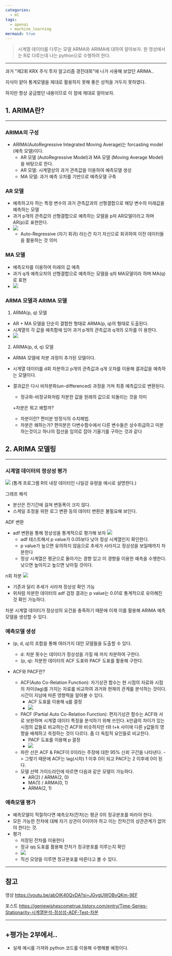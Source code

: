 ```yaml
---
categories:
  - ml
tags:
  - openai
  - machine_learning
mermaid: true
---
```

> 시계열 데이터를 다루는 모델 ARMA와 ARIMA에 대하여 알아보자. 원 영상에서는 R로 다루는데 나는 python으로 수행하려 한다.
---

과거 "제2회 KRX 주식 투자 알고리즘 경진대회"에 나가 사용해 보았던 ARIMA..

지식이 얕아 통계모델을 제대로 활용하지 못해 좋은 성적을 거두지 못하였다.

하지만 항상 궁금했던 내용이므로  이 참에 제대로 알아보자.


## 1. ARIMA란?

---

### ARIMA의 구성
- ARIMA(AutoRegressive Integrated Moving Average)는 forcasting model (예측 모델)이다.
	- AR 모델 (AutoRegressive Model)과 MA 모델 (Moving Average Model)을 바탕으로 한다.
	- AR 모델: 시계열상의 과거 관측값을 이용하여 예측모델 생성
	- MA 모델: 과거 예측 오차를 기반으로 예측모델 구축
### AR 모델
- 예측하고자 하는 특정 변수의 과거 관측값과의 선형결합으로 해당 변수의 미래값을 예측하는 모델
- 과거 p개의 관측값의 선형결합으로 예측하는 모델을 p차 AR모델이라고 하며 AR(p)로 표현한다.
- ![](https://i.imgur.com/SUaHZRx.png)
	- Auto-Regressive (자기 회귀) 라는건 자기 자신으로 회귀하여 이전 데이터들을 활용하는 것 의미

### MA 모델
- 예측오차를 이용하여 미래의 값 예측
- 과거 q개 예측오차의 선형결합으로 예측하는 모델을 q차 MA모델이라 하며 MA(q)로 표현
- ![](https://i.imgur.com/TADZ8KR.png)

### ARMA 모델과 ARIMA 모델
1. ARMA(p, q) 모델
- AR + MA 모델을 단순히 결합한 형태로 ARMA(p, q)의 형태로 도출된다.
- 시계열의 각 값을 예측함에 있어 과거 p개의 관측값과 q개의 오차를 이 용한다.
- ![](https://i.imgur.com/6NmTgb6.png)

2. ARIMA(p, d, q) 모델
- ARMA 모델에 차분 과정이 추가된 모델이다.
- 시계열 데이터를 d회 차분하고 p개의 관측값과 q개 오차를 이용해 결과값을 예측하는 모델이다.
- 결과값은 다시 비차분화(un-differenced) 과정을 거쳐 최종 예측값으로 변환된다.
	- 정규화-비정규화처럼 차분한 값을 원래의 값으로 되돌리는 것을 의미

	+차분은 뭐고 왜할까?
	- 차분이란? 편미분 방정식의 수치해법. 
	- 차분은 왜하는가? 편미분은 다변수함수에서 다른 변수들은 상수취급하고 미분하는것이고 하나의 접선을 임의로 잡아 기울기를 구하는 것과 같다

## 2.  ARIMA 모델링

---

### 시계열 데이터의 정상성 평가

![](https://i.imgur.com/l1ucZ4d.png)
(통계 프로그램 R의 내장 데이터인 나일강 유량을 예시로 설명한다.)

그래프 해석
- 분산은 전기간에 걸쳐 변동폭이 크지 않다.
- 스케일 조정을 위한 로그 변환 등의 데이터 변환은 불필요해 보인다.

ADF 변환
- adf 변환을 통해 정상성을 통계적으로 평가해 보자
	![](https://i.imgur.com/WQqVKKM.png)
	-  adf 테스트해서 p value가 0.05보다 낮아 정상 시계열인지 확인한다.
	- p value가 높으면 유의하지 않음으로 추세가 사라지고 정상성을 보일때까지 차분한다
	- 정상 시계열은 평균으로 돌아가는 경향 있고 이 경향을 이용한 예측을 수행한다. 낮으면 높아지고 높으면 낮아질 것이다.

n회 차분
![](https://i.imgur.com/42053qC.png)
- 기존과 달리 추세가 사라져 정상성 확인 가능
- 위처럼 차분한 데이터의 adf 검정 결과는 p value는 0.01로 통계적으로 유의해진 것 확인 가능하다.

차분 시계열 데이터가 정상성의 요건을 충족하기 때문에 이제 이를 활용해 ARIMA 예측 모델을 생성할 수 있다.

### 예측모델 생성
- (p, d, q)의 조합을 통해 여러가지 대안 모델들을 도출할 수 있다.
	- d: 차분 횟수는 데이터가 정상성을 가질 때 까지 차분하여 구한다.
	- (p, q): 차분한 데이터의 ACF 도표와 PACF 도표를 활용해 구한다.

- ACF와 PACF란?
	- ACF(Auto Co-Relation Function): 자기상관 함수는 현 시점의 자료와 시점의 차이(lag)를 가지는 자료를 비교하여 과거와 현재의 관계를 분석하는 것이다. 시간이 지남에 따른 영향력을 알아볼 수 있다.
		- ACF 도표를 이용해 q를 결정
		-  ![](https://i.imgur.com/42fvN8p.png)
	- PACF (Partial Auto Co-Relation Function): 편자기상관 함수는 ACF와 서로 보완하며 시계열 데이터 특징을 분석하기 위해 쓰인다. k만큼의 차이가 있는 시점의 값들로 비교하는건 ACF와 비슷하지만 t와 t+k 사이에 다른 y값들의 영향을 배제하고 측정하는 것이 다르다. 좀 더 독립적 요인들로 비교한다.
		- PACF 도표를 이용해 p 결정
		- ![](https://i.imgur.com/O9PEZLJ.png)
	- 파란 선은 ACF & PACF이 0이라는 주장에 대한 95% 신뢰 구간을 나타낸다.
		-> 그렇기 때문에 ACF는 lag(시차) 1 이후 0이 되고 PACF는 2 이후에 0이 된다.
	- 모델 선택 가이드라인에 따르면 다음과 같은 모델이 가능하다.
		- AR(2) / ARMA(2, 0)
		- MA(1) / ARMA(0, 1)
		- ARMA(2, 1) 

### 예측모델 평가
- 예측모델이 적절하다면 예측오차(잔차)는 평균 0의 정규분포를 따라야 한다.
- 모든 가능한 잔차에 대해 자기 상관이 0이어야 하고 이는 잔차간의 상관관계가 없어야 한다는 것.
- 평가
	- 저장된 잔차를 이용한다
	- 정규 qq 도표를 활용해 잔차가 정규분포를 이루는지 확인
	- ![](https://i.imgur.com/rI3Ur6V.png)
	- 직선 모양을 이루면 정규분포를 따른다고 볼 수 있다.

---

## 참고 

영상
https://youtu.be/abOIK40QvDA?si=JGvgUWOBvQKm-9EF

포스트
https://geniewishescometrue.tistory.com/entry/Time-Series-Stationarity-시계열분석-정상성-ADF-Test-차분

---

## +평가는 2부에서..
- 실제 예시를 가져와 python 코드를 이용해 수행해볼 예정이다.